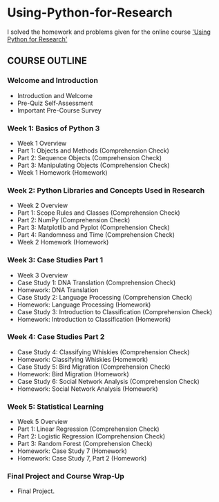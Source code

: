 # Using-Python-for-Research
I solved the homework and problems given for the online course ['Using Python for Research'](https://www.edx.org/course/using-python-for-research)


## COURSE OUTLINE
### Welcome and Introduction
- Introduction and Welcome
- Pre-Quiz Self-Assessment
- Important Pre-Course Survey
### Week 1: Basics of Python 3
- Week 1 Overview
- Part 1: Objects and Methods (Comprehension Check)
- Part 2: Sequence Objects (Comprehension Check)
- Part 3: Manipulating Objects (Comprehension Check)
- Week 1 Homework (Homework)
### Week 2: Python Libraries and Concepts Used in Research
- Week 2 Overview
- Part 1: Scope Rules and Classes (Comprehension Check)
- Part 2: NumPy (Comprehension Check)
- Part 3: Matplotlib and Pyplot (Comprehension Check)
- Part 4: Randomness and Time (Comprehension Check)
- Week 2 Homework (Homework)
### Week 3: Case Studies Part 1
- Week 3 Overview
- Case Study 1: DNA Translation (Comprehension Check)
- Homework: DNA Translation
- Case Study 2: Language Processing (Comprehension Check)
- Homework: Language Processing (Homework)
- Case Study 3: Introduction to Classification (Comprehension Check)
- Homework: Introduction to Classification (Homework)
### Week 4: Case Studies Part 2
- Case Study 4: Classifying Whiskies (Comprehension Check)
- Homework: Classifying Whiskies (Homework)
- Case Study 5: Bird Migration (Comprehension Check)
- Homework: Bird Migration (Homework)
- Case Study 6: Social Network Analysis (Comprehension Check)
- Homework: Social Network Analysis (Homework)
### Week 5: Statistical Learning
- Week 5 Overview
- Part 1: Linear Regression (Comprehension Check)
- Part 2: Logistic Regression (Comprehension Check)
- Part 3: Random Forest (Comprehension Check)
- Homework: Case Study 7 (Homework)
- Homework: Case Study 7, Part 2 (Homework)
### Final Project and Course Wrap-Up
- Final Project. 
